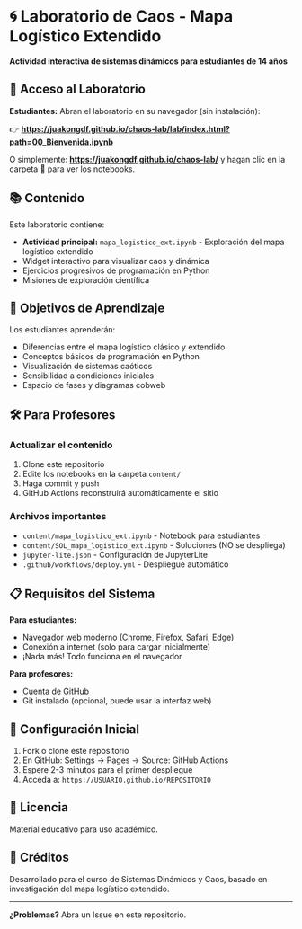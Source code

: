 # 🌀 Laboratorio de Caos - Mapa Logístico Extendido

**Actividad interactiva de sistemas dinámicos para estudiantes de 14 años**

## 🚀 Acceso al Laboratorio

**Estudiantes:** Abran el laboratorio en su navegador (sin instalación):

👉 **https://juakongdf.github.io/chaos-lab/lab/index.html?path=00_Bienvenida.ipynb**

O simplemente: **https://juakongdf.github.io/chaos-lab/** y hagan clic en la carpeta 📁 para ver los notebooks.

## 📚 Contenido

Este laboratorio contiene:

- **Actividad principal:** `mapa_logistico_ext.ipynb` - Exploración del mapa logístico extendido
- Widget interactivo para visualizar caos y dinámica
- Ejercicios progresivos de programación en Python
- Misiones de exploración científica

## 🎯 Objetivos de Aprendizaje

Los estudiantes aprenderán:
- Diferencias entre el mapa logístico clásico y extendido
- Conceptos básicos de programación en Python
- Visualización de sistemas caóticos
- Sensibilidad a condiciones iniciales
- Espacio de fases y diagramas cobweb

## 🛠️ Para Profesores

### Actualizar el contenido

1. Clone este repositorio
2. Edite los notebooks en la carpeta `content/`
3. Haga commit y push
4. GitHub Actions reconstruirá automáticamente el sitio

### Archivos importantes

- `content/mapa_logistico_ext.ipynb` - Notebook para estudiantes
- `content/SOL_mapa_logistico_ext.ipynb` - Soluciones (NO se despliega)
- `jupyter-lite.json` - Configuración de JupyterLite
- `.github/workflows/deploy.yml` - Despliegue automático

## 📋 Requisitos del Sistema

**Para estudiantes:**
- Navegador web moderno (Chrome, Firefox, Safari, Edge)
- Conexión a internet (solo para cargar inicialmente)
- ¡Nada más! Todo funciona en el navegador

**Para profesores:**
- Cuenta de GitHub
- Git instalado (opcional, puede usar la interfaz web)

## 🔧 Configuración Inicial

1. Fork o clone este repositorio
2. En GitHub: Settings → Pages → Source: GitHub Actions
3. Espere 2-3 minutos para el primer despliegue
4. Acceda a: `https://USUARIO.github.io/REPOSITORIO`

## 📝 Licencia

Material educativo para uso académico.

## 👥 Créditos

Desarrollado para el curso de Sistemas Dinámicos y Caos, basado en investigación del mapa logístico extendido.

---

**¿Problemas?** Abra un Issue en este repositorio.
